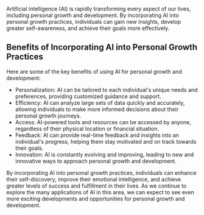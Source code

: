 
Artificial intelligence (AI) is rapidly transforming every aspect of our lives, including personal growth and development. By incorporating AI into personal growth practices, individuals can gain new insights, develop greater self-awareness, and achieve their goals more effectively.

Benefits of Incorporating AI into Personal Growth Practices
-----------------------------------------------------------

Here are some of the key benefits of using AI for personal growth and development:

* Personalization: AI can be tailored to each individual's unique needs and preferences, providing customized guidance and support.
* Efficiency: AI can analyze large sets of data quickly and accurately, allowing individuals to make more informed decisions about their personal growth journeys.
* Access: AI-powered tools and resources can be accessed by anyone, regardless of their physical location or financial situation.
* Feedback: AI can provide real-time feedback and insights into an individual's progress, helping them stay motivated and on track towards their goals.
* Innovation: AI is constantly evolving and improving, leading to new and innovative ways to approach personal growth and development.

By incorporating AI into personal growth practices, individuals can enhance their self-discovery, improve their emotional intelligence, and achieve greater levels of success and fulfillment in their lives. As we continue to explore the many applications of AI in this area, we can expect to see even more exciting developments and opportunities for personal growth and development.
